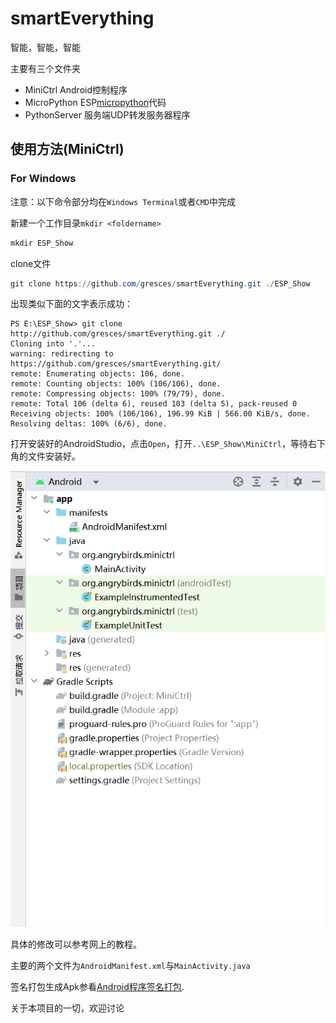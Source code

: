 # smartEverything
智能，智能，智能

主要有三个文件夹
- MiniCtrl Android控制程序
- MicroPython ESP[micropython](https://github.com/micropython/micropython)代码
- PythonServer 服务端UDP转发服务器程序

## 使用方法(MiniCtrl)

### For Windows

注意：以下命令部分均在`Windows Terminal`或者`CMD`中完成

新建一个工作目录`mkdir <foldername>`

```powershell
mkdir ESP_Show
```

clone文件

```powershell
git clone https://github.com/gresces/smartEverything.git ./ESP_Show
```

出现类似下面的文字表示成功：
```git
PS E:\ESP_Show> git clone http://github.com/gresces/smartEverything.git ./
Cloning into '.'...
warning: redirecting to https://github.com/gresces/smartEverything.git/
remote: Enumerating objects: 106, done.
remote: Counting objects: 100% (106/106), done.
remote: Compressing objects: 100% (79/79), done.
remote: Total 106 (delta 6), reused 103 (delta 5), pack-reused 0
Receiving objects: 100% (106/106), 196.99 KiB | 566.00 KiB/s, done.
Resolving deltas: 100% (6/6), done.
```

打开安装好的AndroidStudio，点击`Open`，打开`..\ESP_Show\MiniCtrl`，等待右下角的文件安装好。

![文件结构如下](image.png)

具体的修改可以参考网上的教程。

主要的两个文件为`AndroidManifest.xml`与`MainActivity.java`

签名打包生成Apk参看[Android程序签名打包](https://www.runoob.com/w3cnote/android-tutorial-sign-package.html).

关于本项目的一切，欢迎讨论